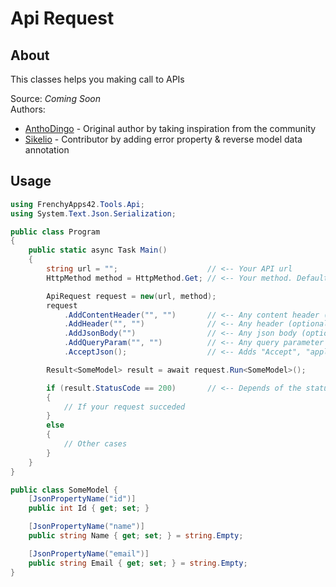 # Api Request

## About

This classes helps you making call to APIs

Source: *Coming Soon*  
Authors:
* [AnthoDingo](https://github.com/AnthoDingo) - Original author by taking inspiration from the community
* [Sikelio](https://github.com/Sikelio) - Contributor by adding error property & reverse model data annotation

## Usage

```cs
using FrenchyApps42.Tools.Api;
using System.Text.Json.Serialization;

public class Program
{
    public static async Task Main()
    {
        string url = "";                    // <-- Your API url
        HttpMethod method = HttpMethod.Get; // <-- Your method. Default is Get

        ApiRequest request = new(url, method);
        request
            .AddContentHeader("", "")       // <-- Any content header (optional)
            .AddHeader("", "")              // <-- Any header (optional)
            .AddJsonBody("")                // <-- Any json body (optional)
            .AddQueryParam("", "")          // <-- Any query parameter (optional)
            .AcceptJson();                  // <-- Adds "Accept", "application/json" in the headers (optional)

        Result<SomeModel> result = await request.Run<SomeModel>();

        if (result.StatusCode == 200)       // <-- Depends of the status code your waiting for
        {
            // If your request succeded
        }
        else
        {
            // Other cases
        }
    }
}

public class SomeModel {
    [JsonPropertyName("id")]
    public int Id { get; set; }

    [JsonPropertyName("name")]
    public string Name { get; set; } = string.Empty;

    [JsonPropertyName("email")]
    public string Email { get; set; } = string.Empty;
}
```
